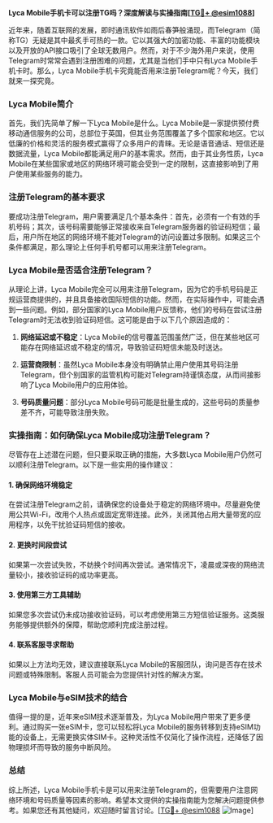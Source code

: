 **Lyca Mobile手机卡可以注册TG吗？深度解读与实操指南[[TG💪+ @esim1088](https://t.me/s/esim1088)]**

近年来，随着互联网的发展，即时通讯软件如雨后春笋般涌现，而Telegram（简称TG）无疑是其中最炙手可热的一款。它以其强大的加密功能、丰富的功能模块以及开放的API接口吸引了全球无数用户。然而，对于不少海外用户来说，使用Telegram时常常会遇到注册困难的问题，尤其是当他们手中只有Lyca Mobile手机卡时。那么，Lyca Mobile手机卡究竟能否用来注册Telegram呢？今天，我们就来一探究竟。

### Lyca Mobile简介

首先，我们先简单了解一下Lyca Mobile是什么。Lyca Mobile是一家提供预付费移动通信服务的公司，总部位于英国，但其业务范围覆盖了多个国家和地区。它以低廉的价格和灵活的服务模式赢得了众多用户的青睐。无论是语音通话、短信还是数据流量，Lyca Mobile都能满足用户的基本需求。然而，由于其业务性质，Lyca Mobile在某些国家或地区的网络环境可能会受到一定的限制，这直接影响到了用户使用某些服务的能力。

### 注册Telegram的基本要求

要成功注册Telegram，用户需要满足几个基本条件：首先，必须有一个有效的手机号码；其次，该号码需要能够正常接收来自Telegram服务器的验证码短信；最后，用户所在地区的网络环境不能对Telegram的访问设置过多限制。如果这三个条件都满足，那么理论上任何手机号都可以用来注册Telegram。

### Lyca Mobile是否适合注册Telegram？

从理论上讲，Lyca Mobile完全可以用来注册Telegram，因为它的手机号码是正规运营商提供的，并且具备接收国际短信的功能。然而，在实际操作中，可能会遇到一些问题。例如，部分国家的Lyca Mobile用户反馈称，他们的号码在尝试注册Telegram时无法收到验证码短信。这可能是由于以下几个原因造成的：

1. **网络延迟或不稳定**：Lyca Mobile的信号覆盖范围虽然广泛，但在某些地区可能存在网络延迟或不稳定的情况，导致验证码短信未能及时送达。
   
2. **运营商限制**：虽然Lyca Mobile本身没有明确禁止用户使用其号码注册Telegram，但个别国家的监管机构可能对Telegram持谨慎态度，从而间接影响了Lyca Mobile用户的应用体验。

3. **号码质量问题**：部分Lyca Mobile号码可能是批量生成的，这些号码的质量参差不齐，可能导致注册失败。

### 实操指南：如何确保Lyca Mobile成功注册Telegram？

尽管存在上述潜在问题，但只要采取正确的措施，大多数Lyca Mobile用户仍然可以顺利注册Telegram。以下是一些实用的操作建议：

#### 1. 确保网络环境稳定
在尝试注册Telegram之前，请确保您的设备处于稳定的网络环境中。尽量避免使用公共Wi-Fi，改用个人热点或固定宽带连接。此外，关闭其他占用大量带宽的应用程序，以免干扰验证码短信的接收。

#### 2. 更换时间段尝试
如果第一次尝试失败，不妨换个时间再次尝试。通常情况下，凌晨或深夜的网络流量较小，接收验证码的成功率更高。

#### 3. 使用第三方工具辅助
如果您多次尝试仍未成功接收验证码，可以考虑使用第三方短信验证服务。这类服务能够提供额外的保障，帮助您顺利完成注册过程。

#### 4. 联系客服寻求帮助
如果以上方法均无效，建议直接联系Lyca Mobile的客服团队，询问是否存在技术问题或特殊限制。客服人员可能会为您提供针对性的解决方案。

### Lyca Mobile与eSIM技术的结合

值得一提的是，近年来eSIM技术逐渐普及，为Lyca Mobile用户带来了更多便利。通过购买一张eSIM卡，您可以轻松将Lyca Mobile的服务转移到支持eSIM功能的设备上，无需更换实体SIM卡。这种灵活性不仅简化了操作流程，还降低了因物理损坏而导致的服务中断风险。

### 总结

综上所述，Lyca Mobile手机卡是可以用来注册Telegram的，但需要用户注意网络环境和号码质量等因素的影响。希望本文提供的实操指南能为您解决问题提供参考。如果您还有其他疑问，欢迎随时留言讨论。[[TG💪+ @esim1088](https://t.me/s/esim1088) ![Image](https://i.postimg.cc/4NQfJmqS/Snipaste-2025-05-13-00-14-12.png)]